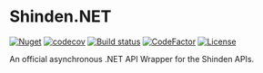 # Shinden.NET

[![Nuget](https://img.shields.io/nuget/v/Shinden.NET)](https://www.nuget.org/packages/Shinden.NET/) [![codecov](https://img.shields.io/codecov/c/github/MZKNEK/shinden-api?token=KZBU03WLNJ)](https://codecov.io/gh/MZKNEK/shinden-api) [![Build status](https://img.shields.io/appveyor/build/MrZnake/shinden-api)](https://ci.appveyor.com/project/mrznake/shinden-api/branch/master) [![CodeFactor](https://www.codefactor.io/repository/github/mzknek/shinden-api/badge)](https://www.codefactor.io/repository/github/mzknek/shinden-api) [![License](https://img.shields.io/github/license/MZKNEK/shinden-api)](https://github.com/MZKNEK/shinden-api/blob/master/LICENSE)

An official asynchronous .NET API Wrapper for the Shinden APIs.
